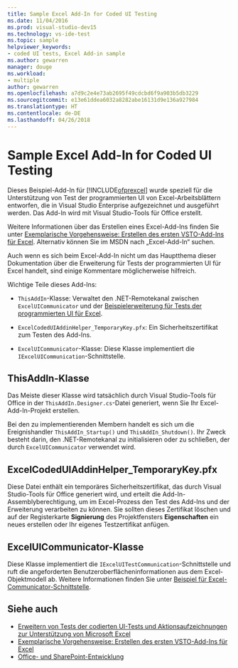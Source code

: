 ```yaml
---
title: Sample Excel Add-In for Coded UI Testing
ms.date: 11/04/2016
ms.prod: visual-studio-dev15
ms.technology: vs-ide-test
ms.topic: sample
helpviewer_keywords:
- coded UI tests, Excel Add-in sample
ms.author: gewarren
manager: douge
ms.workload:
- multiple
author: gewarren
ms.openlocfilehash: a7d9c2e4e73ab2695f49cdcbd6f9a903b5db3229
ms.sourcegitcommit: e13e61ddea6032a8282abe16131d9e136a927984
ms.translationtype: HT
ms.contentlocale: de-DE
ms.lasthandoff: 04/26/2018
---
```

# <a name="sample-excel-add-in-for-coded-ui-testing"></a>Sample Excel Add-In for Coded UI Testing
Dieses Beispiel-Add-In für [!INCLUDE[ofprexcel](../test/includes/ofprexcel_md.md)] wurde speziell für die Unterstützung von Test der programmierten UI von Excel-Arbeitsblättern entworfen, die in Visual Studio Enterprise aufgezeichnet und ausgeführt werden. Das Add-In wird mit Visual Studio-Tools für Office erstellt.

 Weitere Informationen über das Erstellen eines Excel-Add-Ins finden Sie unter [Exemplarische Vorgehensweise: Erstellen des ersten VSTO-Add-Ins für Excel](http://msdn.microsoft.com/Library/a855e2be-3ecf-4112-a7f5-ec0f7fad3b5f). Alternativ können Sie im MSDN nach „Excel-Add-In“ suchen.

 Auch wenn es sich beim Excel-Add-In nicht um das Hauptthema dieser Dokumentation über die Erweiterung für Tests der programmierten UI für Excel handelt, sind einige Kommentare möglicherweise hilfreich.

 Wichtige Teile dieses Add-Ins:

-   `ThisAddIn`-Klasse: Verwaltet den .NET-Remotekanal zwischen `ExcelUICommunicator` und der [Beispielerweiterung für Tests der programmierten UI für Excel](../test/sample-coded-ui-test-extension-for-excel.md).

-   `ExcelCodedUIAddinHelper_TemporaryKey.pfx`: Ein Sicherheitszertifikat zum Testen des Add-Ins.

-   `ExcelUICommunicator`-Klasse: Diese Klasse implementiert die `IExcelUICommunication`-Schnittstelle.

## <a name="thisaddin-class"></a>ThisAddIn-Klasse
 Das Meiste dieser Klasse wird tatsächlich durch Visual Studio-Tools für Office in der `ThisAddIn.Designer.cs`-Datei generiert, wenn Sie Ihr Excel-Add-In-Projekt erstellen.

 Bei den zu implementierenden Membern handelt es sich um die Ereignishandler `ThisAddIn_Startup()` und `ThisAddIn_Shutdown()`. Ihr Zweck besteht darin, den .NET-Remotekanal zu initialisieren oder zu schließen, der durch `ExcelUICommunicator` verwendet wird.

## <a name="excelcodeduiaddinhelpertemporarykeypfx"></a>ExcelCodedUIAddinHelper_TemporaryKey.pfx
 Diese Datei enthält ein temporäres Sicherheitszertifikat, das durch Visual Studio-Tools für Office generiert wird, und erteilt die Add-In-Assemblyberechtigung, um im Excel-Prozess den Test des Add-Ins und der Erweiterung verarbeiten zu können. Sie sollten dieses Zertifikat löschen und auf der Registerkarte **Signierung** des Projektfensters **Eigenschaften** ein neues erstellen oder Ihr eigenes Testzertifikat anfügen.

## <a name="exceluicommunicator-class"></a>ExcelUICommunicator-Klasse
 Diese Klasse implementiert die `IExcelUITestCommunication`-Schnittstelle und ruft die angeforderten Benutzeroberflächeninformationen aus dem Excel-Objektmodell ab. Weitere Informationen finden Sie unter [Beispiel für Excel-Communicator-Schnittstelle](../test/sample-excel-communicator-interface.md).

## <a name="see-also"></a>Siehe auch

- [Erweitern von Tests der codierten UI-Tests und Aktionsaufzeichnungen zur Unterstützung von Microsoft Excel](../test/extending-coded-ui-tests-and-action-recordings-to-support-microsoft-excel.md)
- [Exemplarische Vorgehensweise: Erstellen des ersten VSTO-Add-Ins für Excel](http://msdn.microsoft.com/Library/a855e2be-3ecf-4112-a7f5-ec0f7fad3b5f)
- [Office- und SharePoint-Entwicklung](/office-dev/office-dev/office-and-sharepoint-development-in-visual-studio)
